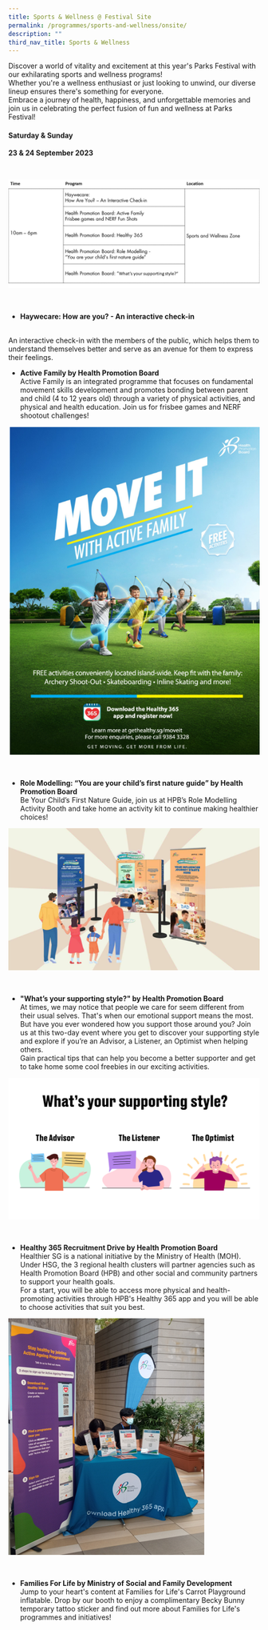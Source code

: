 ```yaml
---
title: Sports & Wellness @ Festival Site
permalink: /programmes/sports-and-wellness/onsite/
description: ""
third_nav_title: Sports & Wellness
---
```

Discover a world of vitality and excitement at this year's Parks Festival with our exhilarating sports and wellness programs! <br>
Whether you're a wellness enthusiast or just looking to unwind, our diverse lineup ensures there's something for everyone. <br>
Embrace a journey of health, happiness, and unforgettable memories and join us in celebrating the perfect fusion of fun and wellness at Parks Festival!

#### Saturday &amp; Sunday <br>
**23 &amp; 24 September 2023**





<br>

![Sports &amp; Wellness Onsite](/images/9_s&amp;w_os.jpg)


<br>

* **Haywecare: How are you? - An interactive check-in**
<br>
An interactive check-in with the members of the public, which helps them to understand themselves better and serve as an avenue for them to express their feelings.

<br>

* **Active Family by Health Promotion Board** <br> Active Family is an integrated programme that focuses on fundamental movement skills development and promotes bonding between parent and child (4 to 12 years old) through a variety of physical activities, and physical and health education. Join us for frisbee games and NERF shootout challenges!

![Active Family Poster](/images/afp%20image.png)

<br>

* **Role Modelling: “You are your child’s first nature guide” by Health Promotion Board** <br> Be Your Child’s First Nature Guide, join us at HPB’s Role Modelling Activity Booth and take home an activity kit to continue making healthier choices!

![Role Modelling Booth](/images/role%20modelling%20booth.jpg)

<br>

* **"What’s your supporting style?" by Health Promotion Board** <br> At times, we may notice that people we care for seem different from their usual selves. That's when our emotional support means the most. <br> But have you ever wondered how you support those around you? Join us at this two-day event where you get to discover your supporting style and explore if you’re an Advisor, a Listener, an Optimist when helping others. <br> Gain practical tips that can help you become a better supporter and get to take home some cool freebies in our exciting activities. 

![](/images/activation%20park%20fest%202.png)

<br>

* **Healthy 365 Recruitment Drive by Health Promotion Board** <br>Healthier SG is a national initiative by the Ministry of Health (MOH). <br> Under HSG, the 3 regional health clusters will partner agencies such as Health Promotion Board (HPB) and other social and community partners to support your health goals. <br> For a start, you will be able to access more physical and health-promoting activities through HPB's Healthy 365 app and you will be able to choose activities that suit you best.

![](/images/h365%20booth%20image.png)

<br>

* **Families For Life by Ministry of Social and Family Development** <br> Jump to your heart's content at Families for Life's Carrot Playground inflatable. Drop by our booth to enjoy a complimentary Becky Bunny temporary tattoo sticker and find out more about Families for Life's programmes and initiatives!
